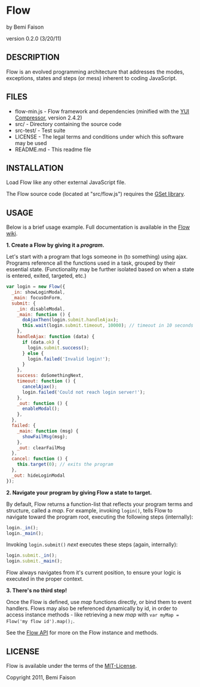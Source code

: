 # Flow
by Bemi Faison

version 0.2.0
(3/20/11)

## DESCRIPTION

Flow is an evolved programming architecture that addresses the modes, exceptions, states and steps (or mess) inherent to coding JavaScript.

## FILES

* flow-min.js - Flow framework and dependencies (minified with the [YUI Compressor](http://developer.yahoo.com/yui/compressor/), version 2.4.2)
* src/ - Directory containing the source code
* src-test/ - Test suite
* LICENSE - The legal terms and conditions under which this software may be used
* README.md - This readme file

## INSTALLATION

Load Flow like any other external JavaScript file.

The Flow source code (located at "src/flow.js") requires the [GSet library](http://github.com/bemson/GSet/).

## USAGE

Below is a brief usage example. Full documentation is available in the [Flow wiki](http://github.com/bemson/Flow/wiki/).

**1. Create a Flow by giving it a _program_.**

Let's start with a program that logs someone in (to something) using ajax. Programs reference all the functions used in a task, grouped by their essential state. (Functionality may be further isolated based on when a state is entered, exited, targeted, etc.)

```js
var login = new Flow({
  _in: showLoginModal,
  _main: focusOnForm,
  submit: {
    _in: disableModal,
    _main: function () {
      doAjaxThen(login.submit.handleAjax);
      this.wait(login.submit.timeout, 10000); // timeout in 10 seconds
    },
    handleAjax: function (data) {
      if (data.ok) {
        login.submit.success();
      } else {
        login.failed('Invalid login!');
      }
    },
    success: doSomethingNext,
    timeout: function () {
      cancelAjax();
      login.failed('Could not reach login server!');
    },
    _out: function () {
      enableModal();
    },
  },
  failed: {
    _main: function (msg) {
      showFailMsg(msg);
    },
    _out: clearFailMsg
  },
  cancel: function () {
    this.target(0); // exits the program
  },
  _out: hideLoginModal
});
```

**2. Navigate your program by giving Flow a state to target.**

By default, Flow returns a function-list that reflects your program terms and structure, called a _map_. For example, invoking `login()`, tells Flow to navigate toward the program root, executing the following steps (internally):

```js
login._in();
login._main();
```

Invoking `login.submit()` _next_ executes these steps (again, internally):

```js
login.submit._in();
login.submit._main();
```

Flow always navigates from it's current position, to ensure your logic is executed in the proper context.

**3. There's no third step!**

Once the Flow is defined, use _map_ functions directly, or bind them to event handlers. Flows may also be referenced dynamically by id, in order to access instance methods - like retrieving a new _map_ with `var myMap = Flow('my flow id').map();`.

See the [Flow API](http://github.com/bemson/Flow/wiki/Flow-API) for more on the Flow instance and methods.

## LICENSE

Flow is available under the terms of the [MIT-License](http://en.wikipedia.org/wiki/MIT_License#License_terms).

Copyright 2011, Bemi Faison